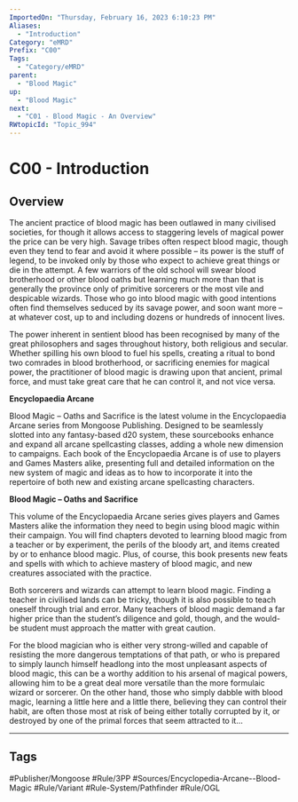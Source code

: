 ```yaml
---
ImportedOn: "Thursday, February 16, 2023 6:10:23 PM"
Aliases:
  - "Introduction"
Category: "eMRD"
Prefix: "C00"
Tags:
  - "Category/eMRD"
parent:
  - "Blood Magic"
up:
  - "Blood Magic"
next:
  - "C01 - Blood Magic - An Overview"
RWtopicId: "Topic_994"
---
```

# C00 - Introduction
## Overview
The ancient practice of blood magic has been outlawed in many civilised societies, for though it allows access to staggering levels of magical power the price can be very high. Savage tribes often respect blood magic, though even they tend to fear and avoid it where possible – its power is the stuff of legend, to be invoked only by those who expect to achieve great things or die in the attempt. A few warriors of the old school will swear blood brotherhood or other blood oaths but learning much more than that is generally the province only of primitive sorcerers or the most vile and despicable wizards. Those who go into blood magic with good intentions often find themselves seduced by its savage power, and soon want more – at whatever cost, up to and including dozens or hundreds of innocent lives.

The power inherent in sentient blood has been recognised by many of the great philosophers and sages throughout history, both religious and secular. Whether spilling his own blood to fuel his spells, creating a ritual to bond two comrades in blood brotherhood, or sacrificing enemies for magical power, the practitioner of blood magic is drawing upon that ancient, primal force, and must take great care that he can control it, and not vice versa.

**Encyclopaedia Arcane**

Blood Magic – Oaths and Sacrifice is the latest volume in the Encyclopaedia Arcane series from Mongoose Publishing. Designed to be seamlessly slotted into any fantasy-based d20 system, these sourcebooks enhance and expand all arcane spellcasting classes, adding a whole new dimension to campaigns. Each book of the Encyclopaedia Arcane is of use to players and Games Masters alike, presenting full and detailed information on the new system of magic and ideas as to how to incorporate it into the repertoire of both new and existing arcane spellcasting characters.

**Blood Magic – Oaths and Sacrifice**

This volume of the Encyclopaedia Arcane series gives players and Games Masters alike the information they need to begin using blood magic within their campaign. You will find chapters devoted to learning blood magic from a teacher or by experiment, the perils of the bloody art, and items created by or to enhance blood magic. Plus, of course, this book presents new feats and spells with which to achieve mastery of blood magic, and new creatures associated with the practice.

Both sorcerers and wizards can attempt to learn blood magic. Finding a teacher in civilised lands can be tricky, though it is also possible to teach oneself through trial and error. Many teachers of blood magic demand a far higher price than the student’s diligence and gold, though, and the would-be student must approach the matter with great caution.

For the blood magician who is either very strong-willed and capable of resisting the more dangerous temptations of that path, or who is prepared to simply launch himself headlong into the most unpleasant aspects of blood magic, this can be a worthy addition to his arsenal of magical powers, allowing him to be a great deal more versatile than the more formulaic wizard or sorcerer. On the other hand, those who simply dabble with blood magic, learning a little here and a little there, believing they can control their habit, are often those most at risk of being either totally corrupted by it, or destroyed by one of the primal forces that seem attracted to it...


---
## Tags
#Publisher/Mongoose #Rule/3PP #Sources/Encyclopedia-Arcane--Blood-Magic #Rule/Variant #Rule-System/Pathfinder #Rule/OGL

